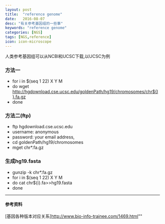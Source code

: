 ```yaml
---
layout: post
title:  "reference genome"
date:   2016-08-07
desc: "有关参考基因组的一些事"
keywords: "reference genome"
categories: [NGS]
tags: [NGS,reference]
icon: icon-microscope
---
```


人类参考基因组可以从NCBI和UCSC下载,以UCSC为例

### 方法一

- for i  in $(seq 1 22) X Y M
- do wget http://hgdownload.cse.ucsc.edu/goldenPath/hg19/chromosomes/chr${I}.fa.gz
- done 


### 方法二(ftp)

- ftp hgdownload.cse.ucsc.edu
- username: anonymous
- password: your email address,
- cd goldenPath/hg19/chromosomes
- mget chr*.fa.gz

### 生成hg19.fasta
- gunzip -k chr*.fa.gz
- for i in $(seq 1 22) X Y M
- do cat chr${i}.fa>>hg19.fasta
- done


--------------------------------------------------------------------------------

#### 参考资料
[基因各种版本对应关系]<http://www.bio-info-trainee.com/1469.html>""
